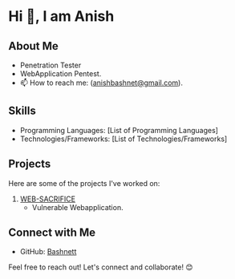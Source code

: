# Hi 👋, I am Anish 

## About Me

- Penetration Tester
- WebApplication Pentest.
- 📫 How to reach me: (anishbashnet@gmail.com).

## Skills

- Programming Languages: [List of Programming Languages]
- Technologies/Frameworks: [List of Technologies/Frameworks]

## Projects

Here are some of the projects I've worked on:

1. [WEB-SACRIFICE](https://github.com/Bashnett/WEBSACRIFICE)
   - Vulnerable Webapplication.

## Connect with Me

- GitHub: [Bashnett](https://github.com/Bashnett/)

Feel free to reach out! Let's connect and collaborate! 😊
